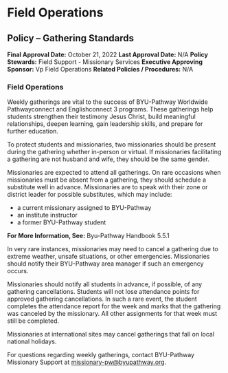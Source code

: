 # Field Operations

## Policy – Gathering Standards

**Final Approval Date:** October 21, 2022
**Last Approval Date:** N/A
**Policy Stewards:** Field Support - Missionary Services
**Executive Approving Sponsor:** Vp Field Operations
**Related Policies / Procedures:** N/A

### Field Operations

Weekly gatherings are vital to the success of BYU-Pathway Worldwide Pathwayconnect and Englishconnect 3 programs. These gatherings help students strengthen their testimony Jesus Christ, build meaningful relationships, deepen learning, gain leadership skills, and prepare for further education.

To protect students and missionaries, two missionaries should be present during the gathering whether in-person or virtual. If missionaries facilitating a gathering are not husband and wife, they should be the same gender.

Missionaries are expected to attend all gatherings. On rare occasions when missionaries must be absent from a gathering, they should schedule a substitute well in advance. Missionaries are to speak with their zone or district leader for possible substitutes, which may include:

- a current missionary assigned to BYU-Pathway
- an institute instructor
- a former BYU-Pathway student

**For More Information, See:** Byu-Pathway Handbook 5.5.1

In very rare instances, missionaries may need to cancel a gathering due to extreme weather, unsafe situations, or other emergencies. Missionaries should notify their BYU-Pathway area manager if such an emergency occurs.

Missionaries should notify all students in advance, if possible, of any gathering cancellations. Students will not lose attendance points for approved gathering cancellations. In such a rare event, the student completes the attendance report for the week and marks that the gathering was canceled by the missionary. All other assignments for that week must still be completed.

Missionaries at international sites may cancel gatherings that fall on local national holidays.

For questions regarding weekly gatherings, contact BYU-Pathway Missionary Support at missionary-pw@byupathway.org.

